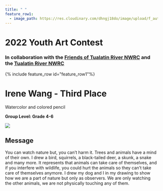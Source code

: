 ```yaml
---
title: " "
feature_row1:
  - image_path: https://res.cloudinary.com/dhngj18do/image/upload/f_auto,q_auto/v1/images/artcontest/ribbon_3
---
```


# 2022 Youth Art Contest

### In collaboration with the [Friends of Tualatin River NWRC](https://fotr.wildapricot.org/) and the [Tualatin River NWRC](https://www.fws.gov/refuge/Tualatin_River/)

{% include feature_row id="feature_row1"%}

# Irene Wang - Third Place  
Watercolor and colored pencil  

**Group Level: Grade 4-6**  

![](https://res.cloudinary.com/dhngj18do/image/upload/f_auto,q_auto/v1/images/artcontest/2022_grp3_3rd2_large)

## Message

You can watch nature but, you can’t harm it. Trees and animals have a mind of their own. I drew a bird, squirrels, a black-tailed deer, a skunk, a snake and many more. It represents that  animals can take care of themselves, and if you interfere with wildlife, you could hurt the animals so they can’t take care of themselves anymore. I drew my dog and I in my drawing to show how we are a part of nature but only as observers. We are only watching the other animals, we are not physically touching any of them.
